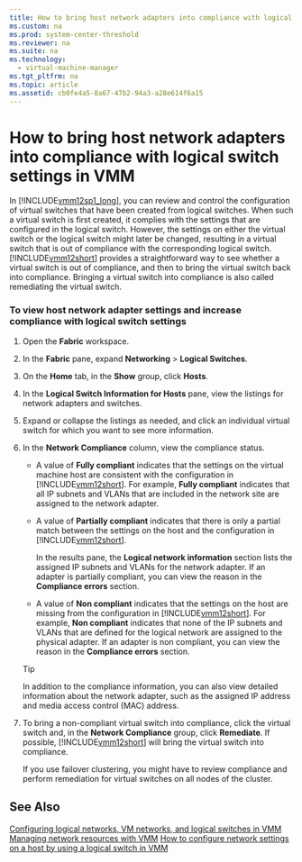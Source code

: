 ```yaml
---
title: How to bring host network adapters into compliance with logical switch settings in VMM
ms.custom: na
ms.prod: system-center-threshold
ms.reviewer: na
ms.suite: na
ms.technology: 
  - virtual-machine-manager
ms.tgt_pltfrm: na
ms.topic: article
ms.assetid: cb0fe4a5-8a67-47b2-94a3-a28e614f6a15
---
```

# How to bring host network adapters into compliance with logical switch settings in VMM
In [!INCLUDE[vmm12sp1_long](Token/vmm12sp1_long_md.md)], you can review and control the configuration of virtual switches that have been created from logical switches. When such a virtual switch is first created, it complies with the settings that are configured in the logical switch. However, the settings on either the virtual switch or the logical switch might later be changed, resulting in a virtual switch that is out of compliance with the corresponding logical switch. [!INCLUDE[vmm12short](Token/vmm12short_md.md)] provides a straightforward way to see whether a virtual switch is out of compliance, and then to bring the virtual switch back into compliance. Bringing a virtual switch into compliance is also called remediating the virtual switch.

### To view host network adapter settings and increase compliance with logical switch settings

1.  Open the **Fabric** workspace.

2.  In the **Fabric** pane, expand **Networking** > **Logical Switches**.

3.  On the **Home** tab, in the **Show** group, click **Hosts**.

4.  In the **Logical Switch Information for Hosts** pane, view the listings for network adapters and switches.

5.  Expand or collapse the listings as needed, and click an individual virtual switch for which you want to see more information.

6.  In the **Network Compliance** column, view the compliance status.

    -   A value of **Fully compliant** indicates that the settings on the virtual machine host are consistent with the configuration in [!INCLUDE[vmm12short](Token/vmm12short_md.md)]. For example, **Fully compliant** indicates that all IP subnets and VLANs that are included in the network site are assigned to the network adapter.

    -   A value of **Partially compliant** indicates that there is only a partial match between the settings on the host and the configuration in [!INCLUDE[vmm12short](Token/vmm12short_md.md)].

        In the results pane, the **Logical network information** section lists the assigned IP subnets and VLANs for the network adapter. If an adapter is partially compliant, you can view the reason in the **Compliance errors** section.

    -   A value of **Non compliant** indicates that the settings on the host are missing from the configuration in [!INCLUDE[vmm12short](Token/vmm12short_md.md)]. For example, **Non compliant** indicates that none of the IP subnets and VLANs that are defined for the logical network are assigned to the physical adapter. If an adapter is non compliant, you can view the reason in the **Compliance errors** section.

    > [!TIP]
    > In addition to the compliance information, you can also view detailed information about the network adapter, such as the assigned IP address and media access control \(MAC\) address.

7.  To bring a non\-compliant virtual switch into compliance, click the virtual switch and, in the **Network Compliance** group, click **Remediate**. If possible, [!INCLUDE[vmm12short](Token/vmm12short_md.md)] will bring the virtual switch into compliance.

    If you use failover clustering, you might have to review compliance and perform remediation for virtual switches on all nodes of the cluster.

## See Also
[Configuring logical networks, VM networks, and logical switches in VMM](Configuring-logical-networks,-VM-networks,-and-logical-switches-in-VMM.md)
[Managing network resources with VMM](Managing-network-resources-with-VMM.md)
[How to configure network settings on a host by using a logical switch in VMM](How-to-configure-network-settings-on-a-host-by-using-a-logical-switch-in-VMM.md)


